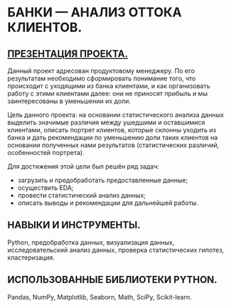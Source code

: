 # БАНКИ — АНАЛИЗ ОТТОКА КЛИЕНТОВ.
## [ПРЕЗЕНТАЦИЯ ПРОЕКТА.](https://disk.yandex.ru/i/z7yseXAS45KK6Q)

Данный проект адресован продуктовому менеджеру. По его результатам необходимо сформировать понимание того, что происходит с уходящими из банка клиентами, и как организовать работу с этими клиентами далее: они не приносят прибыль и мы заинтересованы в уменьшении их доли.

Цель данного проекта: на основании статистического анализа данных выделить значимые различия между ушедшими и оставшимися клиентами, описать портрет клиентов, которые склонны уходить из банка и дать рекомендации по уменьшению доли таких клиентов на основании полученных нами результатов (статистических различий, особенностей портрета).

Для достижения этой цели был решён ряд задач:
- загрузить и предобработать предоставленные данные;
- осуществить EDA;
- провести статистический анализ данных;
- описать выводы и рекомендации для дальнейшей работы.

## НАВЫКИ И ИНСТРУМЕНТЫ.

Python, предобработка данных, визуализация данных, исследовательский анализ данных, проверка статистических гипотез, кластеризация.

## ИСПОЛЬЗОВАННЫЕ БИБЛИОТЕКИ PYTHON.

Pandas, NumPy, Matplotlib, Seaborn, Math, SciPy, Scikit-learn.

  

